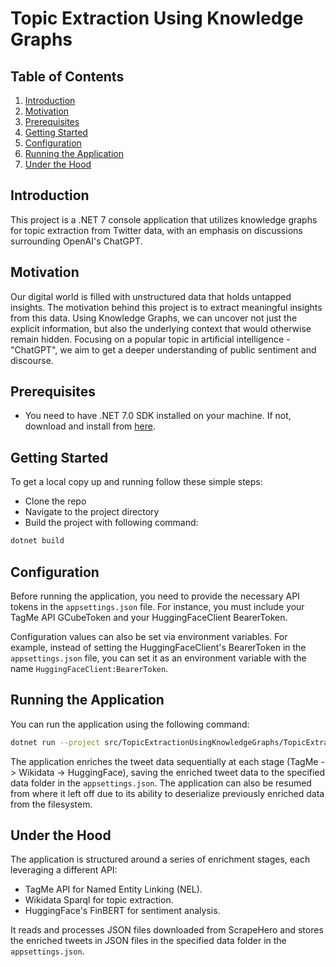 # Topic Extraction Using Knowledge Graphs

## Table of Contents

1. [Introduction](#introduction)
2. [Motivation](#motivation)
3. [Prerequisites](#prerequisites)
4. [Getting Started](#getting-started)
5. [Configuration](#configuration)
6. [Running the Application](#running-the-application)
7. [Under the Hood](#under-the-hood)

## Introduction

This project is a .NET 7 console application that utilizes knowledge graphs for topic extraction from Twitter data, with an emphasis on discussions surrounding OpenAI's ChatGPT.

## Motivation

Our digital world is filled with unstructured data that holds untapped insights. The motivation behind this project is to extract meaningful insights from this data. Using Knowledge Graphs, we can uncover not just the explicit information, but also the underlying context that would otherwise remain hidden. Focusing on a popular topic in artificial intelligence - "ChatGPT", we aim to get a deeper understanding of public sentiment and discourse.

## Prerequisites

- You need to have .NET 7.0 SDK installed on your machine. If not, download and install from [here](https://dotnet.microsoft.com/download/dotnet/7.0).

## Getting Started

To get a local copy up and running follow these simple steps:

- Clone the repo
- Navigate to the project directory
- Build the project with following command:

```sh
dotnet build
```

## Configuration

Before running the application, you need to provide the necessary API tokens in the `appsettings.json` file. For instance, you must include your TagMe API GCubeToken and your HuggingFaceClient BearerToken.

Configuration values can also be set via environment variables. For example, instead of setting the HuggingFaceClient's BearerToken in the `appsettings.json` file, you can set it as an environment variable with the name `HuggingFaceClient:BearerToken`.

## Running the Application

You can run the application using the following command:

```sh
dotnet run --project src/TopicExtractionUsingKnowledgeGraphs/TopicExtractionUsingKnowledgeGraphs.csproj
```

The application enriches the tweet data sequentially at each stage (TagMe -> Wikidata -> HuggingFace), saving the enriched tweet data to the specified data folder in the `appsettings.json`. The application can also be resumed from where it left off due to its ability to deserialize previously enriched data from the filesystem.

## Under the Hood

The application is structured around a series of enrichment stages, each leveraging a different API:

- TagMe API for Named Entity Linking (NEL).
- Wikidata Sparql for topic extraction.
- HuggingFace's FinBERT for sentiment analysis.

It reads and processes JSON files downloaded from ScrapeHero and stores the enriched tweets in JSON files in the specified data folder in the `appsettings.json`.